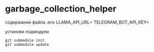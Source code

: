 # garbage_collection_helper
содержание файла .env
LLAMA_API_URL=
TELEGRAM_BOT_API_KEY=


установи подмодули
```commandline
git submodule init
git submodule update
```
